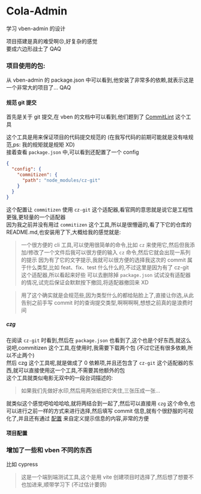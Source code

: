 # Cola-Admin

学习 vben-admin 的设计

项目搭建是真的难受啊😣,好复杂的感觉  
要成六边形战士了 QAQ

### 项目使用的包:

从 vben-admin 的 package.json 中可以看到,他安装了非常多的依赖,就表示这是一个非常大的项目了... QAQ

#### 规范 git 提交

首先是关于 git 提交,在 vben 的文档中可以看到,他们题到了 [CommitLint](https://doc.vvbin.cn/dep/lint.html#commitlint) 这个工具

这个工具是用来保证项目的代码提交规范的 (在我写代码的前期可能就是没有啥规范,ps: 我的规矩就是规矩 XD)  
接着查看 `package.json` 中,可以看到还配置了一个 config

```json
{
  "config": {
    "commitizen": {
      "path": "node_modules/cz-git"
    }
  }
}
```

这个配置让 `commitizen` 使用 `cz-git` 这个适配器,看官网的意思就是说它是工程性更强,更轻量的一个适配器  
因为我之前并没有用过 `commitizen` 这个工具,所以是很懵逼的,看了下它的仓库的 README.md,也安装用了下,大概给我的感觉就是:

> 一个很方便的 cli 工具,可以使用很简单的命令,比如 `cz` 来使用它,然后但我添加/修改了一个文件后我可以很方便的输入 `cz`
> 命令,然后它就会出现一系列的提示
> 因为有了它的文字提示,我就可以很方便的选择我这次的 commit 属于什么类型,比如 feat、fix、test 什么什么的,不过这里是因为有了
> cz-git 这个适配器,所以看起来好些
> 可以去删除掉 `package.json` 试试没有适配器的情况,试完后保证会默默按下撤回,将适配器撤回来 XD

> 用了这个确实就是会规范些,因为类型什么的都给贴脸上了,直接让你选,从此告别之前手写 commit 时的查询提交类型,啊啊啊啊,想想之前真的是浪费时间

##### czg

在阅读 `cz-git` 时看到,然后在 `package.json` 也看到了,这个也是个好东西,就这么说吧,commitizen
这个工具,在使用时,我需要下载两个包 (不过它还有很多依赖,所以不止两个)  
然后 czg 这个工具呢,就是做成了 0 依赖项,并且还包含了 `cz-git`
这个适配器的东西,就可以直接使用这一个工具,不需要其他额外的包  
这个工具就类似电影无双中的一段台词描述的:

> 如果我们先做好水印,然后用两张纸把它夹住,三张压成一张...

就类似这个感觉吧哈哈哈哈,就将两结合到一起了,然后可以直接用 `czg` 这个命令,也可以进行之前一样的方式来进行选择,然后填写
commit 信息,就有个很舒服的可视化了,并且还有通过 [配置](https://cz-git.qbb.sh/zh/config/) 来自定义提示信息的内容,非常的方便

#### 项目配置


### 增加了一些和 vben 不同的东西

比如 cypress
> 这是一个端到端测试工具,这个是用 vite 创建项目时选择了,然后想了想要不也加进来,顺带学习下 (不过估计要鸽)
